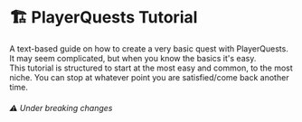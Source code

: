 # 🏗️ PlayerQuests Tutorial
A text-based guide on how to create a very basic quest with PlayerQuests. It may seem complicated, but when you know the basics it's easy.<br>
This tutorial is structured to start at the most easy and common, to the most niche. You can stop at whatever point you are satisfied/come back another time.

###### ⚠️ Under breaking changes